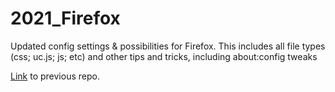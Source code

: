 # 2021_Firefox
Updated config settings &amp; possibilities for Firefox. This includes all file types (css; uc.js; js; etc) and other tips and tricks, including about:config tweaks


[Link](https://github.com/tortious/2019Firefox) to previous repo.
